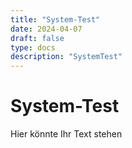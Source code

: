 ```yaml
---
title: "System-Test"
date: 2024-04-07
draft: false
type: docs
description: "SystemTest"
---
```


# System-Test

Hier könnte Ihr Text stehen